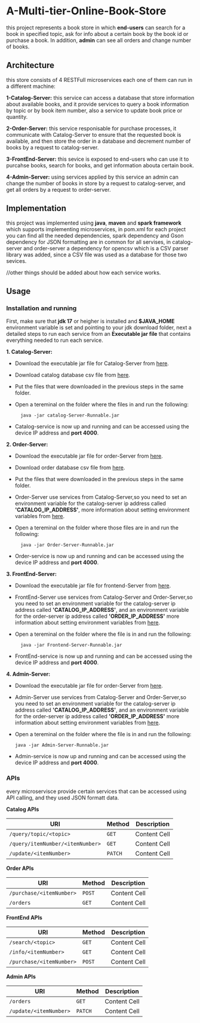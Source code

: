 # A-Multi-tier-Online-Book-Store
this project represents a book store in which **end-users** can search for a book in specified topic, ask for info about a certain book by the book id or purchase a book. In addition, **admin** can see all orders and change number of books.


## Architecture
this store consists of 4 RESTFull microservices each one of them can run in a different machine:

**1-Catalog-Server:** this service can access a database that store information about available books, and it provide services to query a book information by topic or by book item number, also a service to update book price or quantity.

**2-Order-Server:** this service responisable for purchase processes, it communicate with Catalog-Server to ensure that the requested book is available, and then store the order in a database and decrement number of books by a request to catalog-server.

**3-FrontEnd-Server:** this sevice is exposed to end-users who can use it to purcahse books, search for books, and get information abouta certain book.

**4-Admin-Server:** using services applied by this service an admin can change the number of books in store by a request to catalog-server, and get all orders by a request to order-server.


## Implementation
this project was implemented using **java**, **maven**  and **spark framework** which supports implementing microservices, in pom.xml for each project you can find all the needed dependencies, spark dependency and Gson dependency for JSON formatting are in common for all servises, in catalog-server and order-server a dependency for opencsv which is a CSV parser library was added, since a CSV file was used as a database for those two sevices.

//other things should be added about how each service works.



## Usage

### Installation and running

First, make sure that **jdk 17** or heigher is installed and **$JAVA_HOME** environment variable is set and pointing to your jdk download folder, next a detailed steps to run each service from an **Executable jar file** that contains everything needed to run each service.

**1. Catalog-Server:**
  - Download the executable jar file for Catalog-Server from [here](https://multi-tier-online-book-store.s3.us-west-2.amazonaws.com/catalog-Server-Runnable.jar). <br>
     
  - Download catalog database csv file from [here](https://multi-tier-online-book-store.s3.us-west-2.amazonaws.com/catalogDatabase.CSV). <br>
     
  - Put the files that were downloaded in the previous steps in the same folder. <br>
     
  - Open a tereminal on the folder where the files in and run the following: <br>
     
          java -jar catalog-Server-Runnable.jar      
  - Catalog-service is now up and running and can be accessed using the device IP address and **port 4000**. <br>
    
    
      
**2. Order-Server:** 
  - Download the executable jar file for order-Server from [here](https://multi-tier-online-book-store.s3.us-west-2.amazonaws.com/Order-Server-Runnable.jar). <br>
     
  - Download order database csv file from [here](https://multi-tier-online-book-store.s3.us-west-2.amazonaws.com/orderDatabase.csv). <br>
     
  - Put the files that were downloaded in the previous steps in the same folder. <br>
  
  - Order-Server use services from Catalog-Server,so you need to set an environment variable for the catalog-server ip address called **'CATALOG_IP_ADDRESS'**, more information about setting environment variables from [here](https://chlee.co/how-to-setup-environment-variables-for-windows-mac-and-linux/). <br>
     
  - Open a tereminal on the folder where those files are in and run the following: <br>
     
          java -jar Order-Server-Runnable.jar     
  - Order-service is now up and running and can be accessed using the device IP address and **port 4000**. <br>
  
  
  **3. FrontEnd-Server:**
  - Download the executable jar file for frontend-Server from [here](https://multi-tier-online-book-store.s3.us-west-2.amazonaws.com/Frontend-Server-Runnable.jar). <br>
     
  - FrontEnd-Server use services from Catalog-Server and Order-Server,so you need to set an environment variable for the catalog-server ip address called **'CATALOG_IP_ADDRESS'**, and an environment variable for the order-server ip address called **'ORDER_IP_ADDRESS'** more information about setting environment variables from [here](https://chlee.co/how-to-setup-environment-variables-for-windows-mac-and-linux/). <br>
     
  - Open a tereminal on the folder where the file is in and run the following: <br>
     
          java -jar Frontend-Server-Runnable.jar   
  - FrontEnd-service is now up and running and can be accessed using the device IP address and **port 4000**. <br>
     
   
   

**4. Admin-Server:**
  - Download the executable jar file for order-Server from [here](https://multi-tier-online-book-store.s3.us-west-2.amazonaws.com/Admin-Server-Runnable.jar). <br>
     
  - Admin-Server use services from Catalog-Server and Order-Server,so you need to set an environment variable for the catalog-server ip address called **'CATALOG_IP_ADDRESS'**, and an environment variable for the order-server ip address called **'ORDER_IP_ADDRESS'** more information about setting environment variables from [here](https://chlee.co/how-to-setup-environment-variables-for-windows-mac-and-linux/). <br>
     
  - Open a tereminal on the folder where the file is in and run the following: <br>
     
        java -jar Admin-Server-Runnable.jar    
  - Admin-service is now up and running and can be accessed using the device IP address and **port 4000**. <br>

  
  
  
  ### APIs
  every microservisce provide certain services that can be accessed using API calling, and they used JSON  formatt data.
  
  
  **Catalog APIs**
  
  | URI  | Method | Description |
| ------------- | ------------- | ------------- |
| `/query/topic/<topic>`  | `GET`  | Content Cell  |
| `/query/itemNumber/<itemNumber>`  | `GET`  | Content Cell  |
| `/update/<itemNumber>`  | `PATCH`  | Content Cell  |


  **Order APIs**
  
  | URI  | Method | Description |
| ------------- | ------------- | ------------- |
| `/purchase/<itemNumber>`  | `POST`  | Content Cell  |
| `/orders`  | `GET`  | Content Cell  |


  **FrontEnd APIs**
  
  | URI  | Method | Description |
| ------------- | ------------- | ------------- |
| `/search/<topic>`  | `GET`  | Content Cell  |
| `/info/<itemNumber>`  | `GET`  | Content Cell  |
| `/purchase/<itemNumber>`  | `POST`  | Content Cell  |


  **Admin APIs**
  
  | URI  | Method | Description |
| ------------- | ------------- | ------------- |
| `/orders`  | `GET`  | Content Cell  |
| `/update/<itemNumber>`  | `PATCH`  | Content Cell  |











